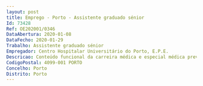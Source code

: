```yaml
--- 
layout: post
title: Emprego - Porto - Assistente graduado sénior
Id: 73428
Ref: OE202001/0346
DataAbertura: 2020-01-08
DataFecho: 2020-01-29
Trabalho: Assistente graduado sénior
Empregador: Centro Hospitalar Universitário do Porto, E.P.E.
Descricao: Conteúdo funcional da carreira médica e especial médica previsto para a categoria de Assistente Graduado Sénior de Psiquiatria da Infância e da Adolescência   Correspondente ao estabelecido no artigo 13º do Decreto Lei n.º 177 2009, de 4 de agosto e artigo 7º   A aditado pelo Decreto Lei n.º 266 D 2012, de 31 de dezembro, e no artigo 13.º do Decreto Lei n.º 176 2009, de 4 de agosto.
CodigoPostal: 4099-001 PORTO
Concelho: Porto
Distrito: Porto
--- 
```


